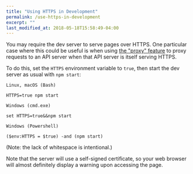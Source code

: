 ```yaml
---
title: "Using HTTPS in Development"
permalink: /use-https-in-development
excerpt: ""
last_modified_at: 2018-05-18T15:58:49-04:00
---
```


You may require the dev server to serve pages over HTTPS. One particular case where this could be useful is when using [the "proxy" feature](/proxying-api-request) to proxy requests to an API server when that API server is itself serving HTTPS.

To do this, set the `HTTPS` environment variable to `true`, then start the dev server as usual with `npm start`:

`Linux, macOS (Bash)`

```
HTTPS=true npm start
```

`Windows (cmd.exe)`

```
set HTTPS=true&&npm start
```

`Windows (Powershell)`

```
($env:HTTPS = $true) -and (npm start)
```

(Note: the lack of whitespace is intentional.)

Note that the server will use a self-signed certificate, so your web browser will almost definitely display a warning upon accessing the page.


